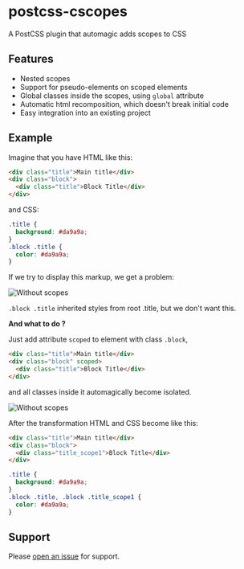 # postcss-cscopes

A PostCSS plugin that automagic adds scopes to CSS

## Features

- Nested scopes
- Support for pseudo-elements on scoped elements
- Global classes inside the scopes, using `global` attribute
- Automatic html recomposition, which doesn't break initial code
- Easy integration into an existing project

## Example

Imagine that you have HTML like this:

```html
<div class="title">Main title</div>
<div class="block">
  <div class="title">Block Title</div>
</div>
```

and CSS:

```css
.title {
  background: #da9a9a;
}
.block .title {
  color: #da9a9a;
}
```

If we try to display this markup, we get a problem:

![Without scopes](https://raw.githubusercontent.com/sms-system/postcss-scope/master/img/without_scopes.png)

`.block .title` inherited styles from root .title, but we don't want this.

**And what to do ?**
  
Just add attribute `scoped` to element with class `.block`,

```html
<div class="title">Main title</div>
<div class="block" scoped>
  <div class="title">Block Title</div>
</div>
```

and all classes inside it automagically become isolated.

![Without scopes](https://raw.githubusercontent.com/sms-system/postcss-scope/master/img/with_scopes.png)

After the transformation HTML and CSS become like this:

```html
<div class="title">Main title</div>
<div class="block">
  <div class="title_scope1">Block Title</div>
</div>
```

```css
.title {
  background: #da9a9a;
}
.block .title, .block .title_scope1 {
  color: #da9a9a;
}
```

## Support

Please [open an issue](https://github.com/sms-system/postcss-scope/issues/new) for support.
